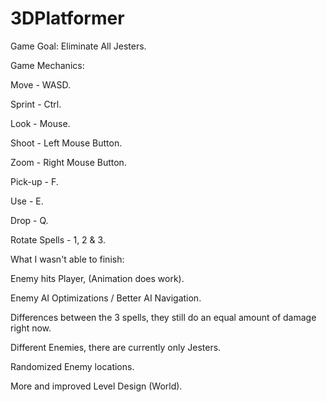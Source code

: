 # 3DPlatformer

Game Goal:
Eliminate All Jesters.

Game Mechanics:

Move - WASD.

Sprint - Ctrl.

Look - Mouse.

Shoot - Left Mouse Button.

Zoom - Right Mouse Button.

Pick-up - F.

Use - E.

Drop - Q.

Rotate Spells - 1, 2 & 3.



What I wasn't able to finish:

Enemy hits Player, (Animation does work).

Enemy AI Optimizations / Better AI Navigation.

Differences between the 3 spells, they still do an equal amount of damage right now.

Different Enemies, there are currently only Jesters.

Randomized Enemy locations.

More and improved Level Design (World).
